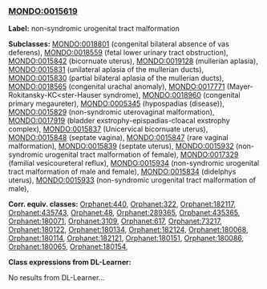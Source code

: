 
### [MONDO:0015619](http://purl.obolibrary.org/obo/MONDO_0015619)
**Label:** non-syndromic urogenital tract malformation

**Subclasses:** [MONDO:0018801](http://purl.obolibrary.org/obo/MONDO_0018801) (congenital bilateral absence of vas deferens), [MONDO:0018559](http://purl.obolibrary.org/obo/MONDO_0018559) (fetal lower urinary tract obstruction), [MONDO:0015842](http://purl.obolibrary.org/obo/MONDO_0015842) (bicornuate uterus), [MONDO:0019128](http://purl.obolibrary.org/obo/MONDO_0019128) (mullerian aplasia), [MONDO:0015831](http://purl.obolibrary.org/obo/MONDO_0015831) (unilateral aplasia of the mullerian ducts), [MONDO:0015830](http://purl.obolibrary.org/obo/MONDO_0015830) (partial bilateral aplasia of the mullerian ducts), [MONDO:0018565](http://purl.obolibrary.org/obo/MONDO_0018565) (congenital urachal anomaly), [MONDO:0017771](http://purl.obolibrary.org/obo/MONDO_0017771) (Mayer-Rokitansky-KC<ster-Hauser syndrome), [MONDO:0018960](http://purl.obolibrary.org/obo/MONDO_0018960) (congenital primary megaureter), [MONDO:0005345](http://purl.obolibrary.org/obo/MONDO_0005345) (hypospadias (disease)), [MONDO:0015829](http://purl.obolibrary.org/obo/MONDO_0015829) (non-syndromic uterovaginal malformation), [MONDO:0017919](http://purl.obolibrary.org/obo/MONDO_0017919) (bladder exstrophy-epispadias-cloacal exstrophy complex), [MONDO:0015837](http://purl.obolibrary.org/obo/MONDO_0015837) (Unicervical bicornuate uterus), [MONDO:0015848](http://purl.obolibrary.org/obo/MONDO_0015848) (septate vagina), [MONDO:0015847](http://purl.obolibrary.org/obo/MONDO_0015847) (rare vaginal malformation), [MONDO:0015839](http://purl.obolibrary.org/obo/MONDO_0015839) (septate uterus), [MONDO:0015932](http://purl.obolibrary.org/obo/MONDO_0015932) (non-syndromic urogenital tract malformation of female), [MONDO:0017329](http://purl.obolibrary.org/obo/MONDO_0017329) (familial vesicoureteral reflux), [MONDO:0015934](http://purl.obolibrary.org/obo/MONDO_0015934) (non-syndromic urogenital tract malformation of male and female), [MONDO:0015834](http://purl.obolibrary.org/obo/MONDO_0015834) (didelphys uterus), [MONDO:0015933](http://purl.obolibrary.org/obo/MONDO_0015933) (non-syndromic urogenital tract malformation of male), 

**Corr. equiv. classes:** [Orphanet:440](http://www.orpha.net/ORDO/Orphanet_440), [Orphanet:322](http://www.orpha.net/ORDO/Orphanet_322), [Orphanet:182117](http://www.orpha.net/ORDO/Orphanet_182117), [Orphanet:435743](http://www.orpha.net/ORDO/Orphanet_435743), [Orphanet:48](http://www.orpha.net/ORDO/Orphanet_48), [Orphanet:289365](http://www.orpha.net/ORDO/Orphanet_289365), [Orphanet:435365](http://www.orpha.net/ORDO/Orphanet_435365), [Orphanet:180071](http://www.orpha.net/ORDO/Orphanet_180071), [Orphanet:3109](http://www.orpha.net/ORDO/Orphanet_3109), [Orphanet:617](http://www.orpha.net/ORDO/Orphanet_617), [Orphanet:73217](http://www.orpha.net/ORDO/Orphanet_73217), [Orphanet:180122](http://www.orpha.net/ORDO/Orphanet_180122), [Orphanet:180134](http://www.orpha.net/ORDO/Orphanet_180134), [Orphanet:182124](http://www.orpha.net/ORDO/Orphanet_182124), [Orphanet:180068](http://www.orpha.net/ORDO/Orphanet_180068), [Orphanet:180114](http://www.orpha.net/ORDO/Orphanet_180114), [Orphanet:182121](http://www.orpha.net/ORDO/Orphanet_182121), [Orphanet:180151](http://www.orpha.net/ORDO/Orphanet_180151), [Orphanet:180086](http://www.orpha.net/ORDO/Orphanet_180086), [Orphanet:180065](http://www.orpha.net/ORDO/Orphanet_180065), [Orphanet:180154](http://www.orpha.net/ORDO/Orphanet_180154), 

**Class expressions from DL-Learner:**

No results from DL-Learner...



